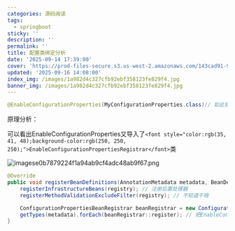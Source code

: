 ```yaml
---
categories: 源码阅读
tags:
  - springboot
sticky: ''
description: ''
permalink: ''
title: 配置类绑定分析
date: '2025-09-14 17:39:00'
cover: 'https://prod-files-secure.s3.us-west-2.amazonaws.com/143cad91-961b-48b0-82dc-78fbb6eb5abe/ff3563f9-4cf2-412e-8aca-00c713497398/wallhaven-ly9m12.jpg?X-Amz-Algorithm=AWS4-HMAC-SHA256&X-Amz-Content-Sha256=UNSIGNED-PAYLOAD&X-Amz-Credential=ASIAZI2LB4665B2KH5BW%2F20250917%2Fus-west-2%2Fs3%2Faws4_request&X-Amz-Date=20250917T110052Z&X-Amz-Expires=3600&X-Amz-Security-Token=IQoJb3JpZ2luX2VjECoaCXVzLXdlc3QtMiJHMEUCIDqFulw5y35m%2BKoJsQO7CHNKhtloZy41LRMeBs1jqxGRAiEAjpuPEssHCBs3TsJKDJ3odPrkdZXaBr9RzhPsYN4L9osqiAQIo%2F%2F%2F%2F%2F%2F%2F%2F%2F%2F%2FARAAGgw2Mzc0MjMxODM4MDUiDOndRjt%2BcSOT%2F3VMsCrcA1Mro5cs1OPb06%2BUkRZk1jyeBzcs0dcr83S5cr5CeHhzMUxqrsLWv9Ro5VFzfrFRnIzYWa5lKgeJ7uwRSqoBbAD7nznlOUhOSWk06kmKInmZtOW0hQs5fjaIhdltP%2FOXFPRVRK72c8wgXf82xtuIj5T2VqFBtX8Om2vNG7vKC11j6Lmsro2ZTs9NV2AvNpDyDrHeNThstS1M%2FnWvBS0FIc%2FVkqinFKpljtwnoUkmc5G%2Bk7qvZLr3r5WVax99QkU0NR2eVz4FNetW63f5gqU09HReHa7SCCiEN35GNUJ1aRiOIV5BZGmcBLdQcvUutwJBD3qfmQ4njaO7YdLNzY%2F4KriL3j4KfqYGV8X7%2BPCCWZUSOScO27ONP1xLUvR3Cr0Ee3GdG7xVNQBZhVONJioIR1chXHqoJWdY3D95b6NGIHEekEjvJxyXb4zuU1wtXP3vXPumToQVJBBIrsnPcNVkh1LMk80UFw0jcpG5kZbx5PgUBfNPiAxNOGMlwMEKu9uQRcVl9T%2F%2F%2BHnRKV1eL4%2FRWVeZyPX%2BvEuNCvA4weF9QwWzojnBO7aDnQzq0hIbhF3OG29LPYF%2FrQFiyiXO8YpXISSepcmE2szzylrPn3LiRnaFY7DGSrDZSkDclBaGMNKRqsYGOqUBKqbM6qlx1jMxZytB%2F6Z0GcmkdfKzH8S9j%2BbegW3JqtRuhM34Sh3prWfFA5YB7j3qLSvncoMz6tojTEs8TAOsBN%2BJ%2B4XMOwKGwF1v%2F%2FF%2FjyDWYFrg7PojRnIa1TSo8AhjB%2Bq39IcyS%2FkTKjIoUG9lCRoYiZb6RpOOiTwBx5uziVtqY5tRoiLf2jmNS1Jr83OvFf%2B%2BiDpklSzE2XrGRGR4AwHN24hc&X-Amz-Signature=2479856754baa0f1805fd4fff724097a0bf44e539b36a86827a0ee215871d63a&X-Amz-SignedHeaders=host&x-amz-checksum-mode=ENABLED&x-id=GetObject'
updated: '2025-09-16 14:08:00'
index_img: /images/1a982d4c327cfb92ebf358123fe829f4.jpg
banner_img: /images/1a982d4c327cfb92ebf358123fe829f4.jpg
---
```


```java
@EnableConfigurationProperties(MyConfigurationProperties.class)// 如此使用能直接从ioc注入配置类MyConfigurationProperties
```


原理分析：


可以看出EnableConfigurationProperties又导入了`<font style="color:rgb(35, 41, 48);background-color:rgb(250, 250, 250);">EnableConfigurationPropertiesRegistrar</font>`类


![imagese0b7879224f1a94ab9cf4adc48ab9f67.png](/images/193c239358115fbee000199aac50a4e1.png)


```java
@Override
public void registerBeanDefinitions(AnnotationMetadata metadata, BeanDefinitionRegistry registry) {
    registerInfrastructureBeans(registry); // 注册后置处理器
    registerMethodValidationExcludeFilter(registry); // 不知道干啥

    ConfigurationPropertiesBeanRegistrar beanRegistrar = new ConfigurationPropertiesBeanRegistrar(registry);
    getTypes(metadata).forEach(beanRegistrar::register); // 把EnableConfigurationProperties上要扫描的配置类信息进行注册
}
```

